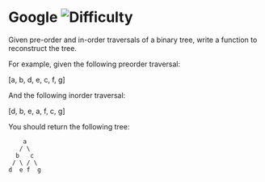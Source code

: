 # Google ![Difficulty](https://img.shields.io/badge/-MEDIUM-yellow)
	
Given pre-order and in-order traversals of a binary tree, write a function to
reconstruct the tree.
	
For example, given the following preorder traversal:
	
[a, b, d, e, c, f, g]
	
And the following inorder traversal:
	
[d, b, e, a, f, c, g]
	
You should return the following tree:
	
```
    a
   / \
  b   c
 / \ / \
d  e f  g
```
	
